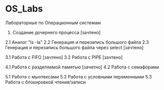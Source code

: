 # OS_Labs
Лабораторные по Операционным системам

1. Создание дочернего процесса [зачтено]

2.1 Аналог "ls -la"
2.2 Генерация и перезапись большого файла
2.3 Генерация и перезапись большого файла через select [зачтено]

3.1 Работа с FIFO [зачтено]
3.2 Работа с PIPE [зачтено]

4.1 Работа с разделяемой памятью [зачетно]
4.2 Работа с семафорами

5.1 Работа с мьютексами
5.2 Работа с условными переменными
5.3 Работа с блокировкой чтения/записи
